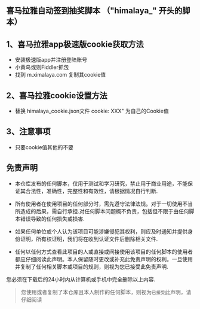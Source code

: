 ## 喜马拉雅自动签到抽奖脚本 （"himalaya_" 开头的脚本）
## 1、喜马拉雅app极速版cookie获取方法
+ 安装极速版app并注册登陆账号
+ 小黄鸟或则Fiddler抓包
+ 找到 m.ximalaya.com 复制其cookie值
## 2、喜马拉雅cookie设置方法
+ 替换 himalaya_cookie.json文件  cookie: XXX" 为自己的Cookie值

## 3、注意事项
+ 只要cookie值其他的不要

## 免责声明
- 本仓库发布的任何脚本，仅用于测试和学习研究，禁止用于商业用途，不能保证其合法性，准确性，完整性和有效性，请根据情况自行判断.

- 所有使用者在使用项目的任何部分时，需先遵守法律法规。对于一切使用不当所造成的后果，需自行承担.对任何脚本问题概不负责，包括但不限于由任何脚本错误导致的任何损失或损害.

- 如果任何单位或个人认为该项目可能涉嫌侵犯其权利，则应及时通知并提供身份证明，所有权证明，我们将在收到认证文件后删除相关文件.

- 任何以任何方式查看此项目的人或直接或间接使用该项目的任何脚本的使用者都应仔细阅读此声明。本人保留随时更改或补充此免责声明的权利。一旦使用并复制了任何相关脚本或项目的规则，则视为您已接受此免责声明.

您必须在下载后的24小时内从计算机或手机中完全删除以上内容.

> 您使用或者复制了本仓库且本人制作的任何脚本，则视为`已接受`此声明，请仔细阅读
